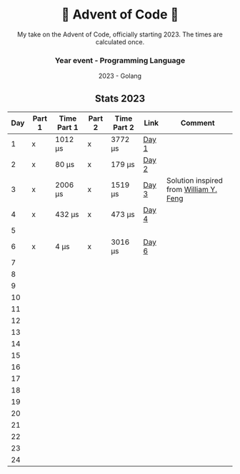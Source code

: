 <div align='center'>
  <h1>🎄 Advent of Code 🎄</h1>
  My take on the Advent of Code, officially starting 2023.
  The times are calculated once.
  
  ### Year event - Programming Language
  2023 - Golang
  
  
  ## Stats 2023
  
| Day | Part 1 | Time Part 1 | Part 2 | Time Part 2 | Link                                                                      | Comment                                                                               |
|-----|--------|-------------|--------|-------------|---------------------------------------------------------------------------|---------------------------------------------------------------------------------------|
| 1   | x      | 1012 μs     | x      | 3772 μs     | [Day 1](https://github.com/ahenningsson/aoc/tree/main/2023/day1/day_1.go) |                                                                                       |
| 2   | x      | 80 μs       | x      | 179 μs      | [Day 2](https://github.com/ahenningsson/aoc/tree/main/2023/day2/day_2.go) |                                                                                       |
| 3   | x      | 2006 μs     | x      | 1519 μs     | [Day 3](https://github.com/ahenningsson/aoc/tree/main/2023/day3/day_3.go) | Solution inspired from [William Y. Feng](https://www.youtube.com/watch?v=6t1dR_-U_zE) |
| 4   | x      | 432 μs      | x      | 473 μs      | [Day 4](https://github.com/ahenningsson/aoc/tree/main/2023/day4/day_4.go) |                                                                                       |
| 5   |        |             |        |             |                                                                           |                                                                                       |
| 6   | x      | 4 μs        | x      | 3016  μs    | [Day 6](https://github.com/ahenningsson/aoc/tree/main/2023/day6/day_6.go) |                                                                                       |
| 7   |        |             |        |             |                                                                           |                                                                                       |
| 8   |        |             |        |             |                                                                           |                                                                                       |
| 9   |        |             |        |             |                                                                           |                                                                                       |
| 10  |        |             |        |             |                                                                           |                                                                                       |
| 11  |        |             |        |             |                                                                           |                                                                                       |
| 12  |        |             |        |             |                                                                           |                                                                                       |
| 13  |        |             |        |             |                                                                           |                                                                                       |
| 14  |        |             |        |             |                                                                           |                                                                                       |
| 15  |        |             |        |             |                                                                           |                                                                                       |
| 16  |        |             |        |             |                                                                           |                                                                                       |
| 17  |        |             |        |             |                                                                           |                                                                                       |
| 18  |        |             |        |             |                                                                           |                                                                                       |
| 19  |        |             |        |             |                                                                           |                                                                                       |
| 20  |        |             |        |             |                                                                           |                                                                                       |
| 21  |        |             |        |             |                                                                           |                                                                                       |
| 22  |        |             |        |             |                                                                           |                                                                                       |
| 23  |        |             |        |             |                                                                           |                                                                                       |
| 24  |        |             |        |             |                                                                           |                                                                                       |
</div>
